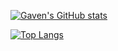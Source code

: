 [![Gaven's GitHub stats](https://github-readme-stats.vercel.app/api?username=gavenlou&theme=cobalt)](https://github.com/gavenlou)

[![Top Langs](https://github-readme-stats.vercel.app/api/top-langs/?username=gavenlou&theme=cobalt&layout=pie)](https://github.com/gavenlou)
